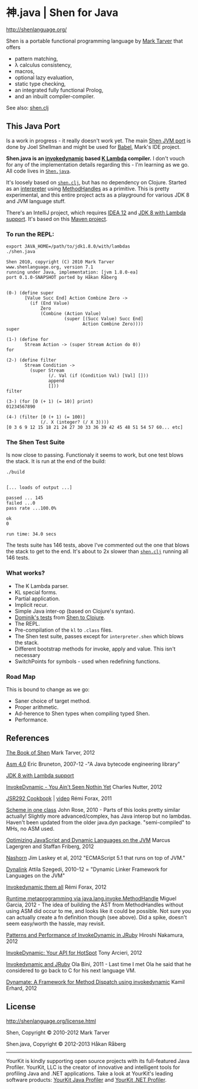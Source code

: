 # 神.java | Shen for Java

http://shenlanguage.org/

Shen is a portable functional programming language by [Mark Tarver](http://www.lambdassociates.org/) that offers

* pattern matching,
* λ calculus consistency,
* macros,
* optional lazy evaluation,
* static type checking,
* an integrated fully functional Prolog,
* and an inbuilt compiler-compiler.

See also: [shen.clj](https://github.com/hraberg/shen.clj)


## This Java Port

Is a work in progress - it really doesn't work yet. The main [Shen JVM port](https://www.assembla.com/code/shen-on-java/git/nodes) is done by Joel Shellman and might be used for [Babel](http://www.shenlanguage.org/babel/babel.htm), Mark's IDE project.

**Shen.java is an [invokedynamic](http://www.slideshare.net/CharlesNutter/jax-2012-invoke-dynamic-keynote) based [K Lambda](http://www.shenlanguage.org/documentation/shendoc.htm) compiler.** I don't vouch for any of the implementation details regarding this - I'm learning as we go.
All code lives in [`Shen.java`](https://github.com/hraberg/Shen.java/blob/master/src/shen/Shen.java).

It's loosely based on [`shen.clj`](https://github.com/hraberg/shen.clj), but has no dependency on Clojure.
Started as an [interpreter](https://github.com/hraberg/Shen.java/blob/2359095c59435597e5761c72dbe9f0246fad0864/src/shen/Shen.java) using [MethodHandles](http://docs.oracle.com/javase/7/docs/api/java/lang/invoke/MethodHandle.html) as a primitive.
This is pretty experimental, and this entire project acts as a playground for various JDK 8 and JVM language stuff.

There's an IntelliJ project, which requires [IDEA 12](http://www.jetbrains.com/idea/download/index.html) and [JDK 8 with Lambda support](http://jdk8.java.net/lambda/). It's based on this [Maven project](https://github.com/hraberg/Shen.java/blob/master/pom.xml).


### To run the REPL:

    export JAVA_HOME=/path/to/jdk1.8.0/with/lambdas
    ./shen.java

    Shen 2010, copyright (C) 2010 Mark Tarver
    www.shenlanguage.org, version 7.1
    running under Java, implementation: [jvm 1.8.0-ea]
    port 0.1.0-SNAPSHOT ported by Håkan Råberg


    (0-) (define super
           [Value Succ End] Action Combine Zero ->
             (if (End Value)
                 Zero
                 (Combine (Action Value)
                          (super [(Succ Value) Succ End]
                                 Action Combine Zero))))
    super

    (1-) (define for
           Stream Action -> (super Stream Action do 0))
    for

    (2-) (define filter
           Stream Condition ->
             (super Stream
                    (/. Val (if (Condition Val) [Val] []))
                    append
                    []))
    filter

    (3-) (for [0 (+ 1) (= 10)] print)
    01234567890

    (4-) (filter [0 (+ 1) (= 100)]
                 (/. X (integer? (/ X 3))))
    [0 3 6 9 12 15 18 21 24 27 30 33 36 39 42 45 48 51 54 57 60... etc]


### The Shen Test Suite

Is now close to passing. Functionaly it seems to work, but one test blows the stack. It is run at the end of the build:

    ./build


    [... loads of output ...]

    passed ... 145
    failed ...0
    pass rate ...100.0%

    ok
    0

    run time: 34.0 secs


The tests suite has 146 tests, above I've commented out the one that blows the stack to get to the end.
It's about to 2x slower than [`shen.clj`](https://github.com/hraberg/shen.clj) running all 146 tests.


### What works?

* The K Lambda parser.
* KL special forms.
* Partial application.
* Implicit recur.
* Simple Java inter-op (based on Clojure's syntax).
* [Dominik's tests](https://github.com/hraberg/Shen.java/blob/master/test/shen/PrimitivesTest.java) from [Shen to Clojure](http://code.google.com/p/shen-to-clojure/).
* The REPL.
* Pre-compilation of the `kl` to `.class` files.
* The Shen test suite, passes except for `interpreter.shen` which blows the stack.
* Different bootstrap methods for invoke, apply and value. This isn't necessary
* SwitchPoints for symbols - used when redefining functions.


### Road Map

This is bound to change as we go:

* Saner choice of target method.
* Proper arithmetic.
* Ad-herence to Shen types when compiling typed Shen.
* Performance.


## References

[The Book of Shen](http://www.shenlanguage.org/tbos.html) Mark Tarver, 2012

[Asm 4.0](http://asm.ow2.org/index.html) Eric Bruneton, 2007-12 -"A Java bytecode engineering library"

[JDK 8 with Lambda support](http://jdk8.java.net/lambda/)

[InvokeDynamic - You Ain't Seen Nothin Yet](http://www.slideshare.net/CharlesNutter/jax-2012-invoke-dynamic-keynote) Charles Nutter, 2012

[JSR292 Cookbook](http://code.google.com/p/jsr292-cookbook/) | [video](http://medianetwork.oracle.com/video/player/1113248965001) Rémi Forax, 2011

[Scheme in one class](https://blogs.oracle.com/jrose/entry/scheme_in_one_class) John Rose, 2010 - Parts of this looks pretty similar actually! Slightly more advanced/complex, has Java interop but no lambdas. Haven't been updated from the older java.dyn package. "semi-compiled" to MHs, no ASM used.

[Optimizing JavaScript and Dynamic Languages on the JVM](http://www.oracle.com/javaone/lad-en/program/schedule/sessions/con5390-enok-1885659.pdf) Marcus Lagergren and Staffan Friberg, 2012

[Nashorn](https://blogs.oracle.com/nashorn/entry/open_for_business) Jim Laskey et al, 2012 "ECMAScript 5.1 that runs on top of JVM."

[Dynalink](https://github.com/szegedi/dynalink) Attila Szegedi, 2010-12 = "Dynamic Linker Framework for Languages on the JVM"

[Invokedynamic them all](https://speakerdeck.com/forax/invokedynamic-them-all) Rémi Forax, 2012

[Runtime metaprogramming via java.lang.invoke.MethodHandle](http://lampwww.epfl.ch/~magarcia/ScalaCompilerCornerReloaded/2012Q2/RuntimeMP.pdf) Miguel Garcia, 2012 - The idea of building the AST from MethodHandles without using ASM did occur to me, and looks like it could be possible. Not sure you can actually create a fn definition though (see above). Did a spike, doesn't seem easy/worth the hassle, may revisit.

[Patterns and Performance of InvokeDynamic in JRuby](http://bit.ly/jjug-indy-jruby-en) Hiroshi Nakamura, 2012

[InvokeDynamic: Your API for HotSpot](http://www.slideshare.net/boundaryinc/invoke-dynamic-your-api-to-hotspot) Tony Arcieri, 2012

[Invokedynamic and JRuby](http://vimeo.com/27207224) Ola Bini, 2011 - Last time I met Ola he said that he considered to go back to C for his next language VM.

[Dynamate: A Framework for Method Dispatch using invokedynamic](http://www.ec-spride.tu-darmstadt.de/media/ec_spride/secure_software_engineering/theses_1/kamil_erhard_master_thesis.pdf) Kamil Erhard, 2012


## License

http://shenlanguage.org/license.html

Shen, Copyright © 2010-2012 Mark Tarver

Shen.java, Copyright © 2012-2013 Håkan Råberg

---
YourKit is kindly supporting open source projects with its full-featured Java Profiler.
YourKit, LLC is the creator of innovative and intelligent tools for profiling
Java and .NET applications. Take a look at YourKit's leading software products:
<a href="http://www.yourkit.com/java/profiler/index.jsp">YourKit Java Profiler</a> and
<a href="http://www.yourkit.com/.net/profiler/index.jsp">YourKit .NET Profiler</a>.
